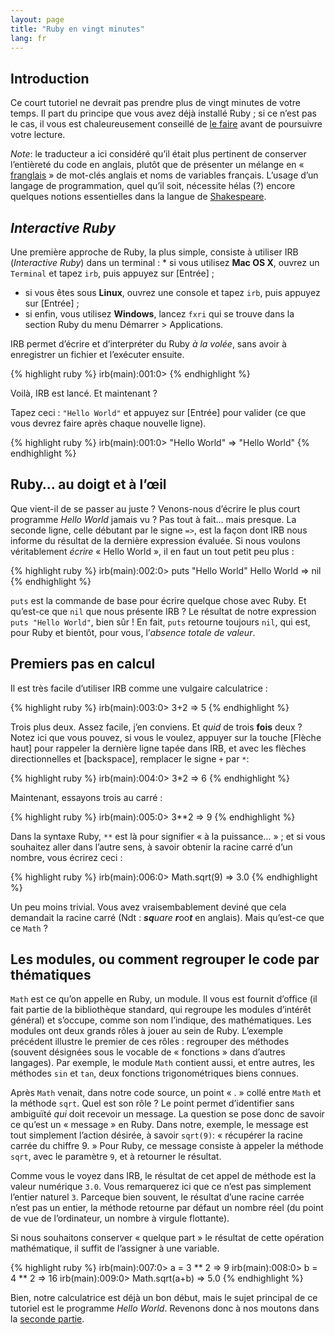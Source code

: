 ```yaml
---
layout: page
title: "Ruby en vingt minutes"
lang: fr
---
```


## Introduction

Ce court tutoriel ne devrait pas prendre plus de vingt minutes de votre
temps. Il part du principe que vous avez déjà installé Ruby ; si ce
n’est pas le cas, il vous est chaleureusement conseillé de [le
faire](/fr/downloads/) avant de poursuivre votre lecture.

*Note*\: le traducteur a ici considéré qu’il était plus pertinent de
conserver l’entièreté du code en anglais, plutôt que de présenter un
mélange en « [franglais][1] » de mot-clés anglais et noms de variables
français. L’usage d’un langage de programmation, quel qu’il soit,
nécessite hélas (?) encore quelques notions essentielles dans la langue
de [Shakespeare][2].

## *Interactive Ruby*

 Une première approche de Ruby, la plus simple, consiste à utiliser IRB (*Interactive Ruby*) dans un terminal : * si vous utilisez **Mac OS X**, ouvrez un `Terminal` et tapez `irb`,
  puis appuyez sur \[Entrée\] ;
* si vous êtes sous **Linux**, ouvrez une console et tapez `irb`, puis
  appuyez sur \[Entrée\] ;
* si enfin, vous utilisez **Windows**, lancez `fxri` qui se trouve dans
  la section Ruby du menu Démarrer &gt; Applications.

IRB permet d’écrire et d’interpréter du Ruby *à la volée*, sans avoir à
enregistrer un fichier et l’exécuter ensuite.

{% highlight ruby %}
irb(main):001:0>
{% endhighlight %}

Voilà, IRB est lancé. Et maintenant ?

Tapez ceci : `"Hello World"` et appuyez sur \[Entrée\] pour valider (ce
que vous devrez faire après chaque nouvelle ligne).

{% highlight ruby %}
irb(main):001:0> "Hello World"
=> "Hello World"
{% endhighlight %}

## Ruby… au doigt et à l’œil

Que vient-il de se passer au juste ? Venons-nous d’écrire le plus court
programme *Hello World* jamais vu ? Pas tout à fait… mais presque. La
seconde ligne, celle débutant par le signe `=>`, est la façon dont IRB
nous informe du résultat de la dernière expression évaluée. Si nous
voulons véritablement *écrire* « Hello World », il en faut un tout petit
peu plus :

{% highlight ruby %}
irb(main):002:0> puts "Hello World"
Hello World
=> nil
{% endhighlight %}

`puts` est la commande de base pour écrire quelque chose avec Ruby. Et
qu’est-ce que `nil` que nous présente IRB ? Le résultat de notre
expression `puts "Hello World"`, bien sûr ! En fait, `puts` retourne
toujours `nil`, qui est, pour Ruby et bientôt, pour vous, l’*absence
totale de valeur*.

## Premiers pas en calcul

Il est très facile d’utiliser IRB comme une vulgaire calculatrice :

{% highlight ruby %}
irb(main):003:0> 3+2
=> 5
{% endhighlight %}

Trois plus deux. Assez facile, j’en conviens. Et *quid* de trois
**fois** deux ? Notez ici que vous pouvez, si vous le voulez, appuyer
sur la touche \[Flèche haut\] pour rappeler la dernière ligne tapée dans
IRB, et avec les flèches directionnelles et \[backspace\], remplacer le
signe `+` par `*`\:

{% highlight ruby %}
irb(main):004:0> 3*2
=> 6
{% endhighlight %}

Maintenant, essayons trois au carré :

{% highlight ruby %}
irb(main):005:0> 3**2
=> 9
{% endhighlight %}

Dans la syntaxe Ruby, `**` est là pour signifier « à la puissance… » ;
et si vous souhaitez aller dans l’autre sens, à savoir obtenir la racine
carré d’un nombre, vous écrirez ceci :

{% highlight ruby %}
irb(main):006:0> Math.sqrt(9)
=> 3.0
{% endhighlight %}

Un peu moins trivial. Vous avez vraisembablement deviné que cela
demandait la racine carré (Ndt : ***sq**uare* ***r***oo***t*** en
anglais). Mais qu’est-ce que ce `Math` ?

## Les modules, ou comment regrouper le code par thématiques

`Math` est ce qu’on appelle en Ruby, un module. Il vous est fournit
d’office (il fait partie de la bibliothèque standard, qui regroupe les
modules d’intérêt général) et s’occupe, comme son nom l’indique, des
mathématiques. Les modules ont deux grands rôles à jouer au sein de
Ruby. L’exemple précédent illustre le premier de ces rôles : regrouper
des méthodes (souvent désignées sous le vocable de « fonctions » dans
d’autres langages). Par exemple, le module `Math` contient aussi, et
entre autres, les méthodes `sin` et `tan`, deux fonctions
trigonométriques biens connues.

Après `Math` venait, dans notre code source, un point « . » collé entre
`Math` et la méthode `sqrt`. Quel est son rôle ? Le point permet
d’identifier sans ambiguïté *qui* doit recevoir un message. La question
se pose donc de savoir ce qu’est un « message » en Ruby. Dans notre,
exemple, le message est tout simplement l’action désirée, à savoir
`sqrt(9)`\: « récupérer la racine carrée du chiffre 9. » Pour Ruby, ce
message consiste à appeler la méthode `sqrt`, avec le paramètre `9`, et
à retourner le résultat.

Comme vous le voyez dans IRB, le résultat de cet appel de méthode est la
valeur numérique `3.0`. Vous remarquerez ici que ce n’est pas simplement
l’entier naturel `3`. Parceque bien souvent, le résultat d’une racine
carrée n’est pas un entier, la méthode retourne par défaut un nombre
réel (du point de vue de l’ordinateur, un nombre à virgule flottante).

Si nous souhaitons conserver « quelque part » le résultat de cette
opération mathématique, il suffit de l’assigner à une variable.

{% highlight ruby %}
irb(main):007:0> a = 3 ** 2
=> 9
irb(main):008:0> b = 4 ** 2
=> 16
irb(main):009:0> Math.sqrt(a+b)
=> 5.0
{% endhighlight %}

Bien, notre calculatrice est déjà un bon début, mais le sujet principal
de ce tutoriel est le programme *Hello World*. Revenons donc à nos
moutons dans la [seconde partie](2/).



[1]: http://fr.wikipedia.org/wiki/Franglais 
[2]: http://fr.wikipedia.org/wiki/William_Shakespeare 
